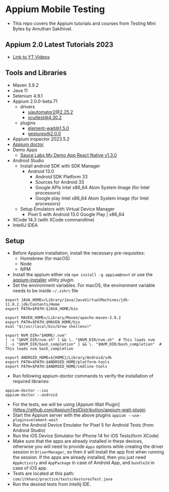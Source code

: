 # Appium Mobile Testing

* This repo covers the Appium tutorials and courses from Testing Mini Bytes by Amuthan Sakthivel.

## Appium 2.0 Latest Tutorials 2023

* [Link to YT Videos](https://www.youtube.com/playlist?list=PL9ok7C7Yn9A99LiTcemmKmupBdNB38bbo)

## Tools and Libraries

* Maven 3.9.2
* Java 11
* Selenium 4.9.1
* Appium 2.0.0-beta.71
    * drivers
        * uiautomator2@2.25.2
        * xcuitest@4.30.2
    * plugins
        * element-wait@1.5.0
        * gestures@2.0.0
* Appium inspector 2023.5.2
* [Appium doctor](https://github.com/appium/appium/tree/master/packages/doctor)
* Demo Apps
    * [Sauce Labs My Demo App React Native v1.3.0](https://github.com/saucelabs/my-demo-app-rn/releases/tag/v1.3.0)
* Android Studio
  * Install android SDK with SDK Manager
    * Android 13.0
      * Android SDK Platform 33
      * Sources for Android 33
      * Google APIs Intel x86_64 Atom System Image (for Intel processors)
      * Google play Intel x86_64 Atom System Image (for Intel processors)
  * Setup Emulators with Virtual Device Manager
    * Pixel 5 with Android 13.0 Google Play | x86_64
* XCode 14.3 (with XCode commandline)
* IntelliJ IDEA

## Setup

* Before Appium installation, install the necessary pre-requisites:
  * Homebrew (for macOS)
  * Node
  * NPM
* Install the appium either via `npm install -g appium@next` or use
  the [appium-installer](https://github.com/AppiumTestDistribution/appium-installer) utility plugin.
* Set the environment variables. For macOS, the environment variable needs to be inside `~/.zshrc` file
```shell
export JAVA_HOME=/Library/Java/JavaVirtualMachines/jdk-11.0.2.jdk/Contents/Home
export PATH=$PATH:$JAVA_HOME/bin

export MAVEN_HOME=/Library/Maven/apache-maven-3.9.2
export PATH=$PATH:$MAVEN_HOME/bin
eval "$(/usr/local/bin/brew shellenv)"

export NVM_DIR="$HOME/.nvm"
[ -s "$NVM_DIR/nvm.sh" ] && \. "$NVM_DIR/nvm.sh"  # This loads nvm
[ -s "$NVM_DIR/bash_completion" ] && \. "$NVM_DIR/bash_completion"  # This loads nvm bash_completion

export ANDROID_HOME=${HOME}/Library/Android/sdk
export PATH=$PATH:$ANDROID_HOME/platform-tools
export PATH=$PATH:$ANDROID_HOME/cmdline-tools
```
* Run following appium-doctor commands to verify the installation of required libraries:
```shell
appium-doctor --ios
appium-doctor --android
```
* For the tests, we will be using [Appium Wait Plugin](https://github.com/AppiumTestDistribution/appium-wait-plugin
* Start the Appium server with the above plugins `appium --use-plugins=element-wait`
* Run the Android Device Emulator for Pixel 5 for Android Tests (from Android Studio)
* Run the iOS Device Simulator for iPhone 14 for iOS Tests(form XCode)
* Make sure that the apps are already installed in these devices, otherwise you will need to provide `Apps` options
  while creating the driver session in `DriverManager`, so then it will install the app first when running the session.
  If the apps are
  already installed, then you just need `AppActivity` and `AppPackage` in case of Android App, and `bundleId` in case of
  iOS
  app.
* Tests are located at this path: `com/itkhanz/practice/tests/GesturesTest.java`
* Run the desired tests from Intellij IDE.

